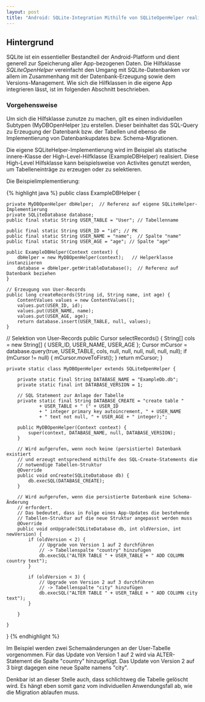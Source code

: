 ```yaml
---
layout: post
title: "Android: SQLite-Integration Mithilfe von SQLiteOpenHelper realisieren"
---
```




## Hintergrund

SQLite ist ein essentieller Bestandteil der Android-Platform und dient generell zur Speicherung aller App-bezogenen Daten.
Die Hilfsklasse <em>SQLiteOpenHelper</em> vereinfacht den Umgang mit SQLite-Datenbanken vor allem im Zusammenhang mit der Datenbank-Erzeugung sowie dem Versions-Management.
Wie sich die Hilfklassen in die eigene App integrieren lässt, ist im folgenden Abschnitt beschrieben.
 
### Vorgehensweise

Um sich die Hilfsklasse zunutze zu machen, gilt es einen individuellen Subtypen (MyDBOpenHelper )zu erstellen.
Dieser beinhaltet das SQL-Query zu Erzeugung der Datenbank bzw. der Tabellen und ebenso die Implementierung von Datenbankupdates bzw. Schema-Migrationen.

Die eigene SQLiteHelper-Implementierung wird im Beispiel als statische innere-Klasse der High-Level-Hilfklasse (ExampleDBHelper) realisiert.
Diese High-Level Hilfsklasse kann beispielsweise von Activites genutzt werden, um Tabelleneinträge zu erzeugen oder zu selektieren.

Die Beispielimplementierung:
 
{% highlight java %}
public class ExampleDBHelper {

	private MyDBOpenHelper dbHelper;  // Referenz auf eigene SQLiteHelper-Implementierung
	private SQLiteDatabase database;
	public final static String USER_TABLE = "User"; // Tabellenname

	public final static String USER_ID = "id"; // PK
	public final static String USER_NAME = "name";  // Spalte "name"
	public final static String USER_AGE = "age"; // Spalte "age"

	public ExampleDBHelper(Context context) {
		dbHelper = new MyDBOpenHelper(context);   // Helperklasse instanziieren
		database = dbHelper.getWritableDatabase();  // Referenz auf Datenbank beziehen
	}

	// Erzeugung von User-Records
	public long createRecords(String id, String name, int age) {
		ContentValues values = new ContentValues();
		values.put(USER_ID, id);
		values.put(USER_NAME, name);
		values.put(USER_AGE, age);
		return database.insert(USER_TABLE, null, values);
	}

  // Selektion von User-Records
	public Cursor selectRecords() {
		String[] cols = new String[] { USER_ID, USER_NAME, USER_AGE };
		Cursor mCursor = database.query(true, USER_TABLE, cols, null, null,
				null, null, null, null);
		if (mCursor != null) {
			mCursor.moveToFirst();
		}
		return mCursor;
	}

	private static class MyDBOpenHelper extends SQLiteOpenHelper {

		private static final String DATABASE_NAME = "ExampleDb.db";
		private static final int DATABASE_VERSION = 1;

		// SQL Statement zur Anlage der Tabelle
		private static final String DATABASE_CREATE = "create table "
				+ USER_TABLE + " (" + USER_ID
				+ " integer primary key autoincrement, " + USER_NAME
				+ " text not null, " + USER_AGE + " integer);";

		public MyDBOpenHelper(Context context) {
			super(context, DATABASE_NAME, null, DATABASE_VERSION);
		}

		// Wird aufgerufen, wenn noch keine (persistierte) Datenbank existiert
		// und erzeugt entsprechend mithilfe des SQL-Create-Statements die
		// notwendige Tabellen-Struktur
		@Override
		public void onCreate(SQLiteDatabase db) {
			db.execSQL(DATABASE_CREATE);
		}

		// Wird aufgerufen, wenn die persistierte Datenbank eine Schema-Änderung
		// erfordert.
		// Das bedeutet, dass in Folge eines App-Updates die bestehende
		// Tabellen-Struktur auf die neue Struktur angepasst werden muss
		@Override
		public void onUpgrade(SQLiteDatabase db, int oldVersion, int newVersion) {
			if (oldVersion < 2) {
				// Upgrade von Version 1 auf 2 durchführen
				// -> Tabellenspalte "country" hinzufügen
				db.execSQL("ALTER TABLE " + USER_TABLE + " ADD COLUMN country text");
			}

			if (oldVersion < 3) {
				// Upgrade von Version 2 auf 3 durchführen
				// -> Tabellenspalte "city" hinzufügen
				db.execSQL("ALTER TABLE " + USER_TABLE + " ADD COLUMN city text");
			}

		}

	}
}
{% endhighlight %}

Im Beispiel werden zwei Schemaänderungen an der User-Tabelle vorgenommen.
Für das Update von Version 1 auf 2 wird via ALTER-Statement die Spalte "country" hinzugefügt.
Das Update von Version 2 auf 3 birgt dagegen eine neue Spalte namens "city".

Denkbar ist an dieser Stelle auch, dass schlichtweg die Tabelle gelöscht wird. Es hängt eben somit ganz vom individuellen Anwendungsfall ab, wie die Migration ablaufen muss.
